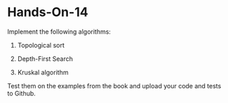 # Hands-On-14
Implement the following algorithms:

1. Topological sort

2. Depth-First Search

3. Kruskal algorithm

Test them on the examples from the book and upload your code and tests to Github.
